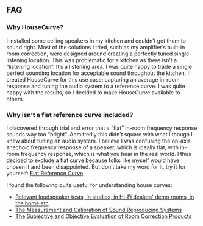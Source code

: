 ## FAQ

### Why HouseCurve?
I installed some ceiling speakers in my kitchen and couldn’t get them to sound right.  Most of the solutions I tried, such as my amplifier’s built-in room correction, were designed around creating a perfectly tuned single listening location.  This was problematic for a kitchen as there isn’t a “listening location”.  It’s a listening area.  I was quite happy to trade a single perfect sounding location for acceptable sound throughout the kitchen.  I created HouseCurve for this use case: capturing an average in-room response and tuning the audio system to a reference curve.  I was quite happy with the results, so I decided to make HouseCurve available to others.

### Why isn’t a flat reference curve included?
I discovered through trial and error that a “flat” in-room frequency response sounds way too “bright”.  Admittedly this didn’t square with what I though I knew about tuning an audio system.  I believe I was confusing the on-axis anechoic frequency response of a speaker, which is ideally flat, with in-room frequency response, which is what you hear in the real world.  I thus decided to exclude a flat curve because folks like myself would have chosen it and been disappointed.  But don’t take my word for it, try it for yourself: [Flat Reference Curve](/examples/flat.txt).

I found the following quite useful for understanding house curves:
* [Relevant loudspeaker tests, in studios, in Hi-Fi dealers' demo rooms, in the home etc](https://www.bksv.com/media/doc/17-197.pdf)
* [The Measurement and Calibration of Sound Reproducing Systems](http://www.aes.org/e-lib/browse.cfm?elib=17839)
* [The Subjective and Objective Evaluation of Room Correction Products](https://seanolive.blogspot.com/2009/11/subjective-and-objective-evaluation-of.html)

